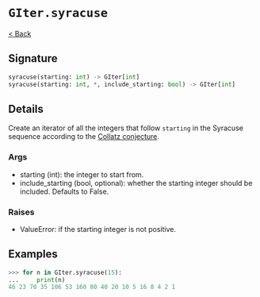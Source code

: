 # `GIter.syracuse`

[< Back](./main.md)

## Signature

```py
syracuse(starting: int) -> GIter[int]
syracuse(starting: int, *, include_starting: bool) -> GIter[int]
```

## Details

Create an iterator of all the integers that follow `starting` in the Syracuse sequence according to the [Collatz conjecture](https://en.wikipedia.org/wiki/Collatz_conjecture).

### Args

- starting (int): the integer to start from.
- include_starting (bool, optional): whether the starting integer should be included. Defaults to False.

### Raises

- ValueError: if the starting integer is not positive.

## Examples

```py
>>> for n in GIter.syracuse(15):
...     print(n)
46 23 70 35 106 53 160 80 40 20 10 5 16 8 4 2 1
```
